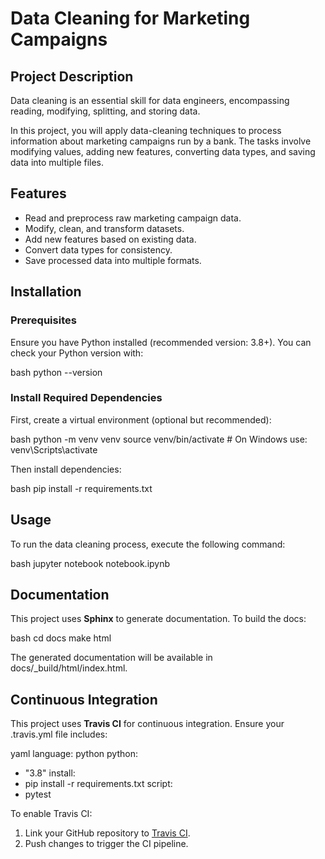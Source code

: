 # Data Cleaning for Marketing Campaigns

## Project Description
Data cleaning is an essential skill for data engineers, encompassing reading, modifying, splitting, and storing data.

In this project, you will apply data-cleaning techniques to process information about marketing campaigns run by a bank. The tasks involve modifying values, adding new features, converting data types, and saving data into multiple files.

## Features
- Read and preprocess raw marketing campaign data.
- Modify, clean, and transform datasets.
- Add new features based on existing data.
- Convert data types for consistency.
- Save processed data into multiple formats.

## Installation

### Prerequisites
Ensure you have Python installed (recommended version: 3.8+). You can check your Python version with:

bash
python --version


### Install Required Dependencies
First, create a virtual environment (optional but recommended):

bash
python -m venv venv
source venv/bin/activate  # On Windows use: venv\Scripts\activate


Then install dependencies:

bash
pip install -r requirements.txt


## Usage
To run the data cleaning process, execute the following command:

bash
jupyter notebook notebook.ipynb



## Documentation
This project uses **Sphinx** to generate documentation. To build the docs:

bash
cd docs
make html


The generated documentation will be available in docs/_build/html/index.html.

## Continuous Integration
This project uses **Travis CI** for continuous integration. Ensure your .travis.yml file includes:

yaml
language: python
python:
  - "3.8"
install:
  - pip install -r requirements.txt
script:
  - pytest


To enable Travis CI:
1. Link your GitHub repository to [Travis CI](https://travis-ci.com/).
2. Push changes to trigger the CI pipeline.


